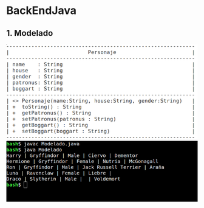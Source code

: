 # BackEndJava

## 1. Modelado
![uml](1_PracticaHarry/screenShots/uml.png)
![Modelado](1_PracticaHarry/screenShots/Modelado.png)
